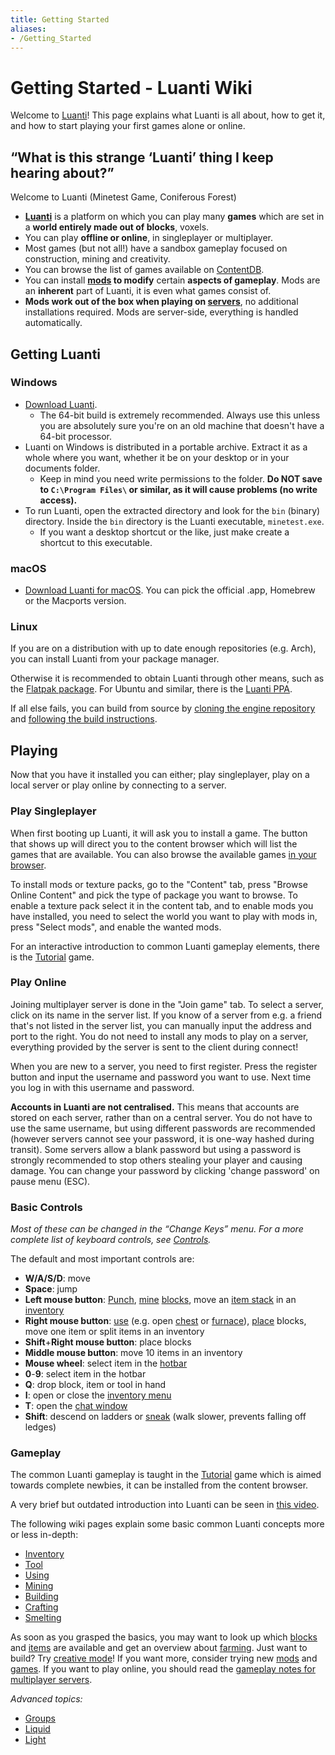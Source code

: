 ```yaml
---
title: Getting Started
aliases:
- /Getting_Started
---
```


# Getting Started - Luanti Wiki


Welcome to [Luanti](https://wiki.luanti.org/Luanti "Luanti")! This page explains what Luanti is all about, how to get it, and how to start playing your first games alone or online.

“What is this strange ‘Luanti’ thing I keep hearing about?”
-----------------------------------------------------------

Welcome to Luanti (Minetest Game, Coniferous Forest)

*   **[Luanti](https://wiki.luanti.org/Luanti "Luanti")** is a platform on which you can play many **games** which are set in a **world entirely made out of blocks**, voxels.
*   You can play **offline or online**, in singleplayer or multiplayer.
*   Most games (but not all!) have a sandbox gameplay focused on construction, mining and creativity.
*   You can browse the list of games available on [ContentDB](https://content.minetest.net/packages/?type=game).
*   You can install **[mods](https://wiki.luanti.org/Mods "Mods") to modify** certain **aspects of gameplay**. Mods are an **inherent** part of Luanti, it is even what games consist of.
*   **Mods work out of the box when playing on [servers](https://wiki.luanti.org/Server "Server")**, no additional installations required. Mods are server-side, everything is handled automatically.

Getting Luanti
--------------

### Windows

*   [Download Luanti](http://www.minetest.net/downloads/).
    *   The 64-bit build is extremely recommended. Always use this unless you are absolutely sure you're on an old machine that doesn't have a 64-bit processor.
*   Luanti on Windows is distributed in a portable archive. Extract it as a whole where you want, whether it be on your desktop or in your documents folder.
    *   Keep in mind you need write permissions to the folder. **Do NOT save to `C:\Program Files\` or similar, as it will cause problems (no write access).**
*   To run Luanti, open the extracted directory and look for the `bin` (binary) directory. Inside the `bin` directory is the Luanti executable, `minetest.exe`.
    *   If you want a desktop shortcut or the like, just make create a shortcut to this executable.

### macOS

*   [Download Luanti for macOS](http://minetest.net/download#macos). You can pick the official .app, Homebrew or the Macports version.

### Linux

If you are on a distribution with up to date enough repositories (e.g. Arch), you can install Luanti from your package manager.

Otherwise it is recommended to obtain Luanti through other means, such as the [Flatpak package](https://flathub.org/apps/details/net.minetest.Minetest). For Ubuntu and similar, there is the [Luanti PPA](https://launchpad.net/~minetestdevs/+archive/ubuntu/stable).

If all else fails, you can build from source by [cloning the engine repository](https://github.com/minetest/minetest) and [following the build instructions](https://github.com/minetest/minetest/blob/master/doc/compiling/linux.md).

Playing
-------

Now that you have it installed you can either; play singleplayer, play on a local server or play online by connecting to a server.

### Play Singleplayer

When first booting up Luanti, it will ask you to install a game. The button that shows up will direct you to the content browser which will list the games that are available. You can also browse the available games [in your browser](https://content.minetest.net/packages/?type=game).

To install mods or texture packs, go to the "Content" tab, press "Browse Online Content" and pick the type of package you want to browse. To enable a texture pack select it in the content tab, and to enable mods you have installed, you need to select the world you want to play with mods in, press "Select mods", and enable the wanted mods.

For an interactive introduction to common Luanti gameplay elements, there is the [Tutorial](https://content.minetest.net/packages/Wuzzy/tutorial/) game.

### Play Online

Joining multiplayer server is done in the "Join game" tab. To select a server, click on its name in the server list. If you know of a server from e.g. a friend that's not listed in the server list, you can manually input the address and port to the right. You do not need to install any mods to play on a server, everything provided by the server is sent to the client during connect!

When you are new to a server, you need to first register. Press the register button and input the username and password you want to use. Next time you log in with this username and password.

**Accounts in Luanti are not centralised.** This means that accounts are stored on each server, rather than on a central server. You do not have to use the same username, but using different passwords are recommended (however servers cannot see your password, it is one-way hashed during transit). Some servers allow a blank password but using a password is strongly recommended to stop others stealing your player and causing damage. You can change your password by clicking 'change password' on pause menu (ESC).

### Basic Controls

_Most of these can be changed in the “Change Keys” menu. For a more complete list of keyboard controls, see [Controls](https://wiki.luanti.org/Controls "Controls")._

The default and most important controls are:

*   **W/A/S/D**: move
*   **Space**: jump
*   **Left mouse button**: [Punch](https://wiki.luanti.org/Punching "Punching"), [mine](https://wiki.luanti.org/Mining "Mining") [blocks](https://wiki.luanti.org/Blocks "Blocks"), move an [item stack](https://wiki.luanti.org/Item_stack "Item stack") in an [inventory](https://wiki.luanti.org/Inventory "Inventory")
*   **Right mouse button**: [use](https://wiki.luanti.org/Using "Using") (e.g. open [chest](https://wiki.luanti.org/Chest "Chest") or [furnace](https://wiki.luanti.org/Furnace "Furnace")), [place](https://wiki.luanti.org/Building "Building") blocks, move one item or split items in an inventory
*   **Shift**+**Right mouse button**: place blocks
*   **Middle mouse button**: move 10 items in an inventory
*   **Mouse wheel**: select item in the [hotbar](https://wiki.luanti.org/Hotbar "Hotbar")
*   **0**\-**9**: select item in the hotbar
*   **Q**: drop block, item or tool in hand
*   **I**: open or close the [inventory menu](https://wiki.luanti.org/Inventory_menu "Inventory menu")
*   **T**: open the [chat window](https://wiki.luanti.org/Chat_window "Chat window")
*   **Shift**: descend on ladders or [sneak](https://wiki.luanti.org/Sneaking "Sneaking") (walk slower, prevents falling off ledges)

### Gameplay

The common Luanti gameplay is taught in the [Tutorial](https://content.minetest.net/packages/Wuzzy/tutorial/) game which is aimed towards complete newbies, it can be installed from the content browser.

A very brief but outdated introduction into Luanti can be seen in [this video](http://www.youtube.com/watch?v=cJMj8MiqjwI).

The following wiki pages explain some basic common Luanti concepts more or less in-depth:

*   [Inventory](https://wiki.luanti.org/Inventory "Inventory")
*   [Tool](https://wiki.luanti.org/Tool "Tool")
*   [Using](https://wiki.luanti.org/Using "Using")
*   [Mining](https://wiki.luanti.org/Mining "Mining")
*   [Building](https://wiki.luanti.org/Building "Building")
*   [Crafting](https://wiki.luanti.org/Crafting "Crafting")
*   [Smelting](https://wiki.luanti.org/Smelting "Smelting")

As soon as you grasped the basics, you may want to look up which [blocks](https://wiki.luanti.org/Blocks "Blocks") and [items](https://wiki.luanti.org/Items "Items") are available and get an overview about [farming](https://wiki.luanti.org/Farming "Farming"). Just want to build? Try [creative mode](https://wiki.luanti.org/Creative_mode "Creative mode")! If you want more, consider trying new [mods](https://wiki.luanti.org/Mods "Mods") and [games](https://wiki.luanti.org/Games "Games"). If you want to play online, you should read the [gameplay notes for multiplayer servers](https://wiki.luanti.org/Server#In_the_server "Server").

_Advanced topics:_

*   [Groups](https://wiki.luanti.org/Groups "Groups")
*   [Liquid](https://wiki.luanti.org/Liquid "Liquid")
*   [Light](https://wiki.luanti.org/Light "Light")